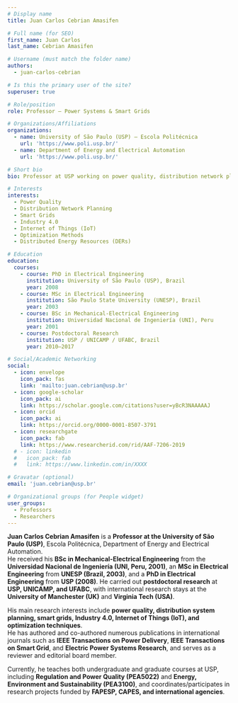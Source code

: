 ```yaml
---
# Display name
title: Juan Carlos Cebrian Amasifen

# Full name (for SEO)
first_name: Juan Carlos
last_name: Cebrian Amasifen

# Username (must match the folder name)
authors:
  - juan-carlos-cebrian

# Is this the primary user of the site?
superuser: true

# Role/position
role: Professor – Power Systems & Smart Grids

# Organizations/Affiliations
organizations:
  - name: University of São Paulo (USP) – Escola Politécnica
    url: 'https://www.poli.usp.br/'
  - name: Department of Energy and Electrical Automation
    url: 'https://www.poli.usp.br/'

# Short bio
bio: Professor at USP working on power quality, distribution network planning, smart grids, Industry 4.0, IoT, and optimization applied to power systems.

# Interests
interests:
  - Power Quality
  - Distribution Network Planning
  - Smart Grids
  - Industry 4.0
  - Internet of Things (IoT)
  - Optimization Methods
  - Distributed Energy Resources (DERs)

# Education
education:
  courses:
    - course: PhD in Electrical Engineering
      institution: University of São Paulo (USP), Brazil
      year: 2008
    - course: MSc in Electrical Engineering
      institution: São Paulo State University (UNESP), Brazil
      year: 2003
    - course: BSc in Mechanical-Electrical Engineering
      institution: Universidad Nacional de Ingeniería (UNI), Peru
      year: 2001
    - course: Postdoctoral Research
      institution: USP / UNICAMP / UFABC, Brazil
      year: 2010–2017

# Social/Academic Networking
social:
  - icon: envelope
    icon_pack: fas
    link: 'mailto:juan.cebrian@usp.br'
  - icon: google-scholar
    icon_pack: ai
    link: https://scholar.google.com/citations?user=yBcR3NAAAAAJ
  - icon: orcid
    icon_pack: ai
    link: https://orcid.org/0000-0001-8507-3791
  - icon: researchgate
    icon_pack: fab
    link: https://www.researcherid.com/rid/AAF-7206-2019
  # - icon: linkedin
  #   icon_pack: fab
  #   link: https://www.linkedin.com/in/XXXX

# Gravatar (optional)
email: 'juan.cebrian@usp.br'

# Organizational groups (for People widget)
user_groups:
  - Professors
  - Researchers
---
```


**Juan Carlos Cebrian Amasifen** is a **Professor at the University of São Paulo (USP)**, Escola Politécnica, Department of Energy and Electrical Automation.  
He received his **BSc in Mechanical-Electrical Engineering** from the **Universidad Nacional de Ingeniería (UNI, Peru, 2001)**, an **MSc in Electrical Engineering** from **UNESP (Brazil, 2003)**, and a **PhD in Electrical Engineering** from **USP (2008)**. He carried out **postdoctoral research** at **USP, UNICAMP, and UFABC**, with international research stays at the **University of Manchester (UK)** and **Virginia Tech (USA)**.

His main research interests include **power quality, distribution system planning, smart grids, Industry 4.0, Internet of Things (IoT), and optimization techniques**.  
He has authored and co-authored numerous publications in international journals such as **IEEE Transactions on Power Delivery**, **IEEE Transactions on Smart Grid**, and **Electric Power Systems Research**, and serves as a reviewer and editorial board member.

Currently, he teaches both undergraduate and graduate courses at USP, including **Regulation and Power Quality (PEA5022)** and **Energy, Environment and Sustainability (PEA3100)**, and coordinates/participates in research projects funded by **FAPESP, CAPES, and international agencies**.
